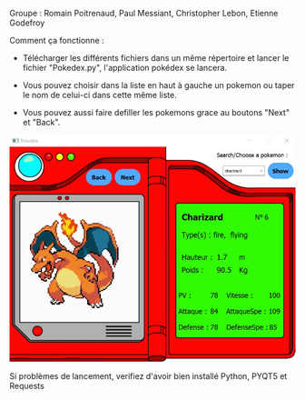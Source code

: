 Groupe : Romain Poitrenaud, Paul Messiant, Christopher Lebon, Etienne Godefroy


Comment ça fonctionne : 

  - Télécharger les différents fichiers dans un même répertoire et lancer le fichier "Pokedex.py", l'application pokédex se lancera.
  
  - Vous pouvez choisir dans la liste en haut à gauche un pokemon ou taper le nom de celui-ci dans cette même liste.
  
  - Vous pouvez aussi faire defiller les pokemons grace au boutons "Next" et "Back".
  
  
![TestPokedex.jpg](TestPokedex.jpg)




Si problèmes de lancement, verifiez d'avoir bien installé Python, PYQT5 et Requests
